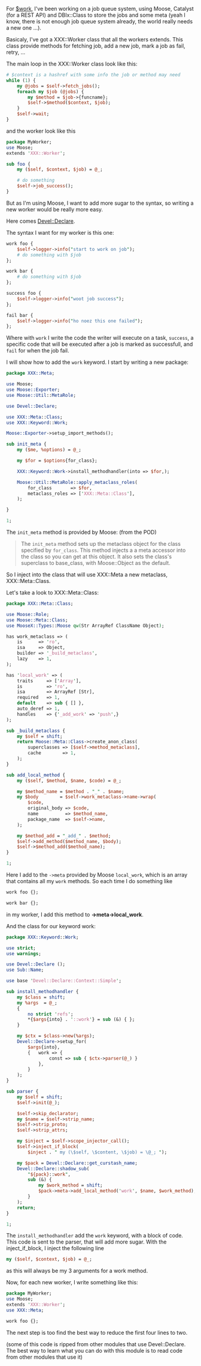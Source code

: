 For [$work](http://linkfluence.net/), I've been working on a job queue system, using Moose, Catalyst (for a REST API) and DBIx::Class to store the jobs and some meta (yeah I know, there is not enough job queue system already, the world really needs a new one ...).

Basicaly, I've got a XXX::Worker class that all the workers extends. This class provide methods for fetching job, add a new job, mark a job as fail, retry, ...

The main loop in the XXX::Worker class look like this:

``` perl
# $context is a hashref with some info the job or method may need
while (1) {
    my @jobs = $self->fetch_jobs();
    foreach my $job (@jobs) {
        my $method = $job->{funcname};
        $self->$method($context, $job);
    }
    $self->wait;
}
```

and the worker look like this

``` perl
package MyWorker;
use Moose;
extends 'XXX::Worker';

sub foo {
    my ($self, $context, $job) = @_;

    # do something
    $self->job_success();
}
```

But as I'm using Moose, I want to add more sugar to the syntax, so writing a new worker would be really more easy.

Here comes [Devel::Declare](http://search.cpan.org/perldoc?Devel::Declare).

The syntax I want for my worker is this one:

``` perl
work foo {
    $self->logger->info("start to work on job");
    # do something with $job
};

work bar {
    # do something with $job
};

success foo {
    $self->logger->info("woot job success");
};

fail bar {
    $self->logger->info("ho noez this one failed");
};
```

Where with `work` I write the code the writer will execute on a task, `success`, a specific code that will be executed after a job is marked as successfull, and `fail` for when the job fail.

I will show how to add the `work` keyword. I start by writing a new package:

``` perl
package XXX::Meta;

use Moose;
use Moose::Exporter;
use Moose::Util::MetaRole;

use Devel::Declare;

use XXX::Meta::Class;
use XXX::Keyword::Work;

Moose::Exporter->setup_import_methods();

sub init_meta {
    my ($me, %options) = @_;

    my $for = $options{for_class};

    XXX::Keyword::Work->install_methodhandler(into => $for,);

    Moose::Util::MetaRole::apply_metaclass_roles(
        for_class       => $for,
        metaclass_roles => ['XXX::Meta::Class'],
    );

}

1;
```

The `init_meta` method is provided by Moose: (from the POD)

> The `init_meta` method sets up the metaclass object for the class specified by `for_class`. This method injects a a meta accessor into the class so you can get at this object. It also sets the class's superclass to base\_class, with Moose::Object as the default.

So I inject into the class that will use XXX::Meta a new metaclass, XXX::Meta::Class.

Let's take a look to XXX::Meta::Class:

``` perl
package XXX::Meta::Class;

use Moose::Role;
use Moose::Meta::Class;
use MooseX::Types::Moose qw(Str ArrayRef ClassName Object);

has work_metaclass => (
    is      => 'ro',
    isa     => Object,
    builder => '_build_metaclass',
    lazy    => 1,
);

has 'local_work' => (
    traits     => ['Array'],
    is         => 'ro',
    isa        => ArrayRef [Str],
    required   => 1,
    default    => sub { [] },
    auto_deref => 1,
    handles    => {'_add_work' => 'push',}
);

sub _build_metaclass {
    my $self = shift;
    return Moose::Meta::Class->create_anon_class(
        superclasses => [$self->method_metaclass],
        cache        => 1,
    );
}

sub add_local_method {
    my ($self, $method, $name, $code) = @_;

    my $method_name = $method . "_" . $name;
    my $body        = $self->work_metaclass->name->wrap(
        $code,
        original_body => $code,
        name          => $method_name,
        package_name  => $self->name,
    );

    my $method_add = "_add_" . $method;
    $self->add_method($method_name, $body);
    $self->$method_add($method_name);
}

1;
```

Here I add to the `->meta` provided by Moose `local_work`, which is an array that contains all my `work` methods. So each time I do something like

``` perl
work foo {};

work bar {};
```

in my worker, I add this method to **-&gt;meta-&gt;local\_work**.

And the class for our keyword work:

``` perl
package XXX::Keyword::Work;

use strict;
use warnings;

use Devel::Declare ();
use Sub::Name;

use base 'Devel::Declare::Context::Simple';

sub install_methodhandler {
    my $class = shift;
    my %args  = @_;
    {
        no strict 'refs';
        *{$args{into} . '::work'} = sub (&) { };
    }

    my $ctx = $class->new(%args);
    Devel::Declare->setup_for(
        $args{into},
        {   work => {
                const => sub { $ctx->parser(@_) }
            },
        }
    );
}

sub parser {
    my $self = shift;
    $self->init(@_);

    $self->skip_declarator;
    my $name = $self->strip_name;
    $self->strip_proto;
    $self->strip_attrs;

    my $inject = $self->scope_injector_call();
    $self->inject_if_block(
        $inject . " my (\$self, \$content, \$job) = \@_; ");

    my $pack = Devel::Declare::get_curstash_name;
    Devel::Declare::shadow_sub(
        "${pack}::work",
        sub (&) {
            my $work_method = shift;
            $pack->meta->add_local_method('work', $name, $work_method);
        }
    );
    return;
}

1;
```

The `install_methodhandler` add the `work` keyword, with a block of code. This code is sent to the parser, that will add more sugar. With the inject\_if\_block, I inject the following line

``` perl
my ($self, $context, $job) = @_;
```

as this will always be my 3 arguments for a work method.

Now, for each new worker, I write something like this:

``` perl
package MyWorker;
use Moose;
extends 'XXX::Worker';
use XXX::Meta;

work foo {};
```

The next step is too find the best way to reduce the first four lines to two.

(some of this code is ripped from other modules that use Devel::Declare. The best way to learn what you can do with this module is to read code from other modules that use it)
